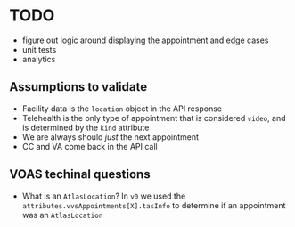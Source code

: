 # TODO

- figure out logic around displaying the appointment and edge cases
- unit tests
- analytics

## Assumptions to validate

- Facility data is the `location` object in the API response
- Telehealth is the only type of appointment that is considered `video`, and is determined by the `kind` attribute
- We are always should *just* the next appointment
- CC and VA come back in the API call

## VOAS techinal questions

- What is an `AtlasLocation`? In `v0` we used the  `attributes.vvsAppointments[X].tasInfo` to determine if an appointment was an `AtlasLocation`
